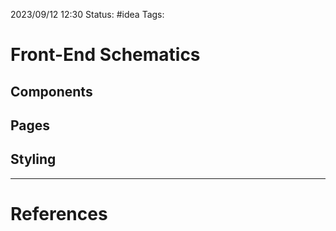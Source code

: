 2023/09/12 12:30
Status: #idea
Tags:

# Front-End Schematics

## Components
## Pages

## Styling



---
# References
